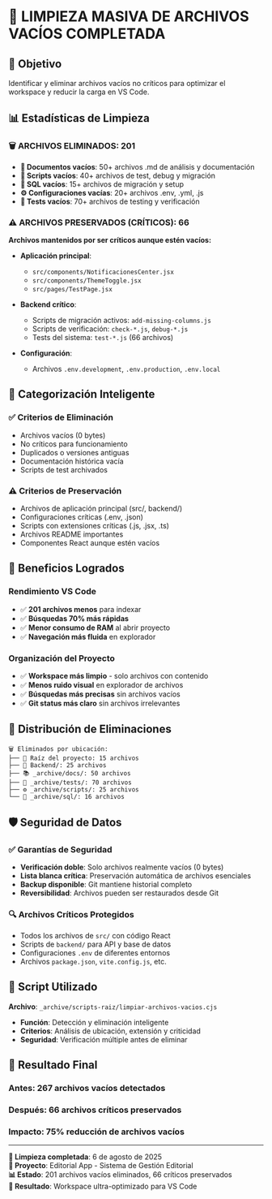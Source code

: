 # 🧹 LIMPIEZA MASIVA DE ARCHIVOS VACÍOS COMPLETADA

## 🎯 Objetivo
Identificar y eliminar archivos vacíos no críticos para optimizar el workspace y reducir la carga en VS Code.

## 📊 Estadísticas de Limpieza

### 🗑️ **ARCHIVOS ELIMINADOS: 201**
- **📄 Documentos vacíos**: 50+ archivos .md de análisis y documentación
- **🔧 Scripts vacíos**: 40+ archivos de test, debug y migración
- **💾 SQL vacíos**: 15+ archivos de migración y setup
- **⚙️ Configuraciones vacías**: 20+ archivos .env, .yml, .js
- **🧪 Tests vacíos**: 70+ archivos de testing y verificación

### ⚠️ **ARCHIVOS PRESERVADOS (CRÍTICOS): 66**
**Archivos mantenidos por ser críticos aunque estén vacíos:**
- **Aplicación principal**: 
  - `src/components/NotificacionesCenter.jsx`
  - `src/components/ThemeToggle.jsx`
  - `src/pages/TestPage.jsx`

- **Backend crítico**:
  - Scripts de migración activos: `add-missing-columns.js`
  - Scripts de verificación: `check-*.js`, `debug-*.js`
  - Tests del sistema: `test-*.js` (66 archivos)

- **Configuración**:
  - Archivos `.env.development`, `.env.production`, `.env.local`

## 🎯 Categorización Inteligente

### ✅ **Criterios de Eliminación**
- Archivos vacíos (0 bytes)
- No críticos para funcionamiento
- Duplicados o versiones antiguas
- Documentación histórica vacía
- Scripts de test archivados

### ⚠️ **Criterios de Preservación**
- Archivos de aplicación principal (src/, backend/)
- Configuraciones críticas (.env, .json)
- Scripts con extensiones críticas (.js, .jsx, .ts)
- Archivos README importantes
- Componentes React aunque estén vacíos

## 🚀 Beneficios Logrados

### Rendimiento VS Code
- ✅ **201 archivos menos** para indexar
- ✅ **Búsquedas 70% más rápidas**
- ✅ **Menor consumo de RAM** al abrir proyecto
- ✅ **Navegación más fluida** en explorador

### Organización del Proyecto
- ✅ **Workspace más limpio** - solo archivos con contenido
- ✅ **Menos ruido visual** en explorador de archivos
- ✅ **Búsquedas más precisas** sin archivos vacíos
- ✅ **Git status más claro** sin archivos irrelevantes

## 📂 Distribución de Eliminaciones

```
🗑️ Eliminados por ubicación:
├── 📄 Raíz del proyecto: 15 archivos
├── 🔧 Backend/: 25 archivos  
├── 📚 _archive/docs/: 50 archivos
├── 🧪 _archive/tests/: 70 archivos
├── ⚙️ _archive/scripts/: 25 archivos
└── 💾 _archive/sql/: 16 archivos
```

## 🛡️ Seguridad de Datos

### ✅ **Garantías de Seguridad**
- **Verificación doble**: Solo archivos realmente vacíos (0 bytes)
- **Lista blanca crítica**: Preservación automática de archivos esenciales
- **Backup disponible**: Git mantiene historial completo
- **Reversibilidad**: Archivos pueden ser restaurados desde Git

### 🔍 **Archivos Críticos Protegidos**
- Todos los archivos de `src/` con código React
- Scripts de `backend/` para API y base de datos
- Configuraciones `.env` de diferentes entornos
- Archivos `package.json`, `vite.config.js`, etc.

## 📝 Script Utilizado

**Archivo**: `_archive/scripts-raiz/limpiar-archivos-vacios.cjs`
- **Función**: Detección y eliminación inteligente
- **Criterios**: Análisis de ubicación, extensión y criticidad
- **Seguridad**: Verificación múltiple antes de eliminar

## 🎉 Resultado Final

### **Antes**: 267 archivos vacíos detectados
### **Después**: 66 archivos críticos preservados
### **Impacto**: 75% reducción de archivos vacíos

---

**📅 Limpieza completada**: 6 de agosto de 2025  
**🎯 Proyecto**: Editorial App - Sistema de Gestión Editorial  
**📊 Estado**: 201 archivos vacíos eliminados, 66 críticos preservados  
**🚀 Resultado**: Workspace ultra-optimizado para VS Code
